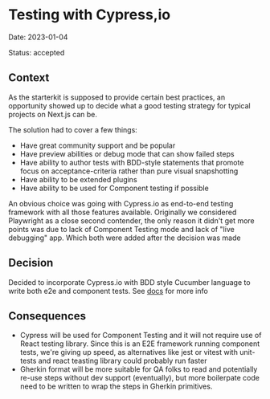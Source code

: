 # Testing with Cypress,io

Date: 2023-01-04

Status: accepted

## Context

As the starterkit is supposed to provide certain best practices, an opportunity showed up to decide what a good testing strategy for typical projects on Next.js can be.

The solution had to cover a few things:

- Have great community support and be popular
- Have preview abilities or debug mode that can show failed steps
- Have ability to author tests with BDD-style statements that promote focus on acceptance-criteria rather than pure visual snapshotting
- Have ability to be extended plugins
- Have ability to be used for Component testing if possible

An obvious choice was going with Cypress.io as end-to-end testing framework with all those features available.
Originally we considered Playwright as a close second contender, the only reason it didn't get more points was due to lack of Component Testing mode and lack of "live debugging" app. Which both were added after the decision was made

## Decision

Decided to incorporate Cypress.io with BDD style Cucumber language to write both e2e and component tests.
See [docs](../../cypress/README.md) for more info

## Consequences

- Cypress will be used for Component Testing and it will not require use of React testing library. Since this is an E2E framework running component tests, we're giving up speed, as alternatives like jest or vitest with unit-tests and react teasting library could probably run faster
- Gherkin format will be more suitable for QA folks to read and potentially re-use steps without dev support (eventually), but more boilerpate code need to be written to wrap the steps in Gherkin primitives.
